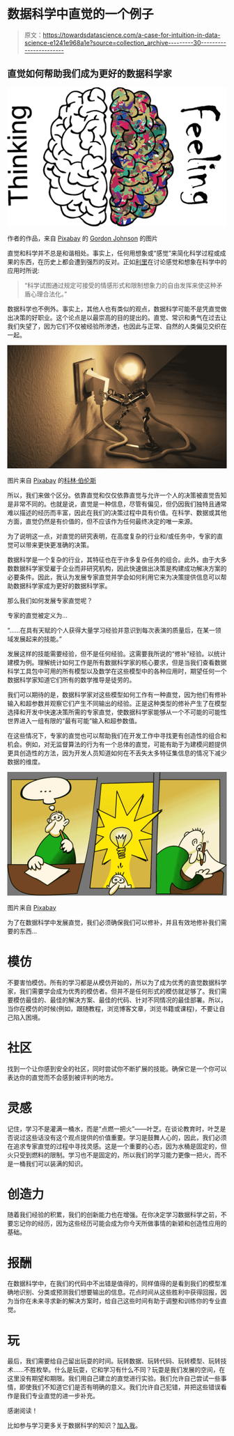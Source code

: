 # 数据科学中直觉的一个例子

> 原文：<https://towardsdatascience.com/a-case-for-intuition-in-data-science-e1241e968a1e?source=collection_archive---------30----------------------->

## 直觉如何帮助我们成为更好的数据科学家

![](img/832778dc369cf3b3a572325239b176d0.png)

作者的作品，来自 [Pixabay](https://pixabay.com/?utm_source=link-attribution&utm_medium=referral&utm_campaign=image&utm_content=2750415) 的 [Gordon Johnson](https://pixabay.com/users/gdj-1086657/?utm_source=link-attribution&utm_medium=referral&utm_campaign=image&utm_content=2750415) 的图片

直觉和科学并不总是和谐相处。事实上，任何用想象或“感觉”来简化科学过程或成果的东西，在历史上都会遭到强烈的反对。正如[利里](https://scholarship.richmond.edu/cgi/viewcontent.cgi?article=1018&context=psychology-faculty-publications)在讨论感觉和想象在科学中的应用时所说:

> “科学试图通过规定可接受的情感形式和限制想象力的自由发挥来使这种矛盾心理合法化。”

数据科学也不例外。事实上，其他人也有类似的观点，数据科学可能不是凭直觉做出决策的好职业。这个论点是以最崇高的目的提出的。直觉、常识和勇气在过去让我们失望了，因为它们不仅被经验所渗透，也因此与正常、自然的人类偏见交织在一起。

![](img/eb72b109cf33c86b4c3d3a80df1e6874.png)

图片来自 [Pixabay](https://pixabay.com/?utm_source=link-attribution&utm_medium=referral&utm_campaign=image&utm_content=3104355) 的[科林·伯伦斯](https://pixabay.com/users/colin00b-346653/?utm_source=link-attribution&utm_medium=referral&utm_campaign=image&utm_content=3104355)

所以，我们来做个区分。依靠直觉和仅仅依靠直觉与允许一个人的决策被直觉告知是非常不同的。也就是说，直觉是一种信息，尽管有偏见，但仍因我们独特且通常难以描述的经历而丰富，因此在我们的决策过程中具有价值。在科学、数据或其他方面，直觉仍然是有价值的，但不应该作为任何最终决定的唯一来源。

为了说明这一点，对直觉的研究表明，在高度复杂的行业和/或任务中，专家的直觉可以带来更快更准确的决策。

数据科学是一个复杂的行业，其特征也在于许多复杂任务的组合。此外，由于大多数数据科学家受雇于企业而非研究机构，因此快速做出决策是构建成功解决方案的必要条件。因此，我认为发展专家直觉并学会如何利用它来为决策提供信息可以帮助数据科学家成为更好的数据科学家。

那么我们如何发展专家直觉呢？

专家的直觉被定义为…

“……在具有天赋的个人获得大量学习经验并意识到每次表演的质量后，在某一领域发展起来的技能。”

发展这样的技能需要经验，但不是任何经验。这需要我所说的“修补”经验。以统计建模为例。理解统计如何工作是所有数据科学家的核心要求，但是当我们查看数据科学工具包中可用的所有模型以及数学在这些模型中的各种应用时，期望任何一个数据科学家知道它们所有的数学推导是徒劳的。

我们可以期待的是，数据科学家对这些模型如何工作有一种直觉，因为他们有修补输入和超参数并观察它们产生不同输出的经验。正是这种类型的修补产生了在模型选择和开发中快速决策所需的专家直觉，使数据科学家能够从一个不可能的可能性世界进入一组有限的“最有可能”输入和超参数值。

在这些情况下，专家的直觉也可以帮助我们在开发工作中寻找更有创造性的组合和机会。例如，对无监督算法的行为有一个总体的直觉，可能有助于为建模问题提供更具创造性的方法，因为开发人员知道如何在不丢失太多特征集信息的情况下减少数据的维度。

![](img/cb2f8752e18e9e1dcf3a1a6bf8ef7f75.png)

图片来自 [Pixabay](https://pixabay.com/?utm_source=link-attribution&utm_medium=referral&utm_campaign=image&utm_content=152213)

为了在数据科学中发展直觉，我们必须确保我们可以修补，并且有效地修补我们需要的东西…

# 模仿

不要害怕模仿。所有的学习都是从模仿开始的，所以为了成为优秀的直觉数据科学家，我们需要学会成为优秀的模仿者。但并不是任何形式的模仿就足够了。我们需要模仿最佳的、最佳的解决方案、最佳的代码、针对不同情况的最佳部署。所以，当你在模仿的时候(例如，跟随教程，浏览博客文章，浏览书籍或课程)，不要让自己陷入困境。

# 社区

找到一个让你感到安全的社区，同时尝试你不断扩展的技能。确保它是一个你可以表达你的直觉而不会感到被评判的地方。

# 灵感

记住，学习不是灌满一桶水，而是“点燃一把火”——叶芝。在谈论教育时，叶芝是否说过这些话没有这个观点提供的价值重要。学习是鼓舞人心的，因此，我们必须在追求专家直觉的过程中寻找灵感。这是一个重要的心态，因为水桶是固定的，但火只受到燃料的限制。学习也不是固定的，所以我们的学习能力更像一把火，而不是一桶我们可以装满的知识。

# 创造力

随着我们经验的积累，我们的创新能力也在增强。在你决定学习数据科学之前，不要忘记你的经历，因为这些经历可能会成为你今天所做事情的新颖和创造性应用的基础。

# 报酬

在数据科学中，在我们的代码中不出错是值得的，同样值得的是看到我们的模型准确地识别、分类或预测我们想要输出的信息。花点时间从这些胜利中获得回报，因为当你在未来寻求新的解决方案时，给自己这些时间有助于调整和训练你的专业直觉。

# 玩

最后，我们需要给自己留出玩耍的时间。玩转数据、玩转代码、玩转模型、玩转技术……不胜枚举。什么是玩耍，它和学习有什么不同？玩耍是我们发展的空间，在这里没有期望和期限。我们用自己建立的直觉进行实验。我们允许自己尝试一些事情，即使我们不知道它们是否有明确的意义。我们允许自己犯错，并把这些错误看作是我们专业直觉的进一步补充。

感谢阅读！

比如参与学习更多关于数据科学的知识？[加入我](https://www.facebook.com/groups/thinkdatascience)。